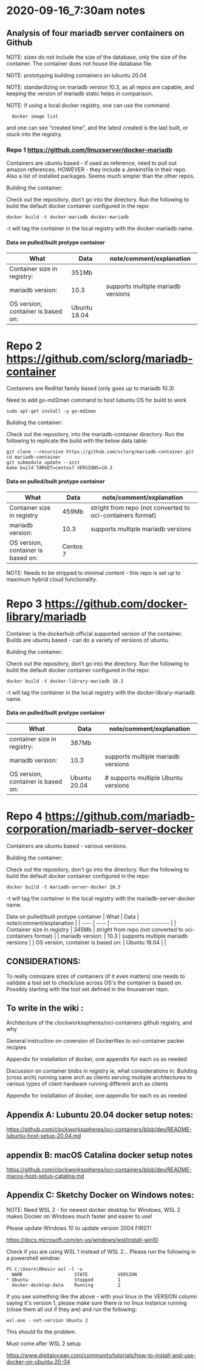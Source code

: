 # 2020-09-16_7:30am notes

## Analysis of four mariadb server containers on Github

  NOTE: sizes do not include the size of the database, only the size of the container.  The container does not house the database file.

  NOTE: prototyping building containers on lubuntu 20.04

  NOTE: standardizing on mariadb version 10.3, as all repos are capable, and keeping the version of mariadb static helps in comparison.

  NOTE: if using a local docker registry, one can use the command:

```
  docker image list
```

  and one can see “created time”, and the latest created is the last built, or stuck into the registry.

### Repo 1 https://github.com/linuxserver/docker-mariadb

Containers are ubuntu based - if used as reference, need to pull out amazon references.  HOWEVER - they include a Jenkinsfile in their repo.  Also a list of installed packages.  Seems much simpler than the other repos.

Building the container:

Check out the repository, don't go into the directory. Run the following to build the default docker container configured in the repo:

```
docker build -t docker-mariadb docker-mariadb
```

-t will tag the container in the local registry with the docker-mariadb name.

  #### Data on pulled/built protype container

  | What | Data | note/comment/explanation |
  | ---- | ---- | ------------------------ |
  | Container size in registry: | 351Mb | |
  | mariadb version: | 10.3  | supports multiple mariadb versions |
  | OS version, container is based on: | Ubuntu 18.04 | |


# Repo 2 https://github.com/sclorg/mariadb-container

Containers are RedHat family based (only goes up to mariadb 10.3)

Need to add go-md2man command to host lubuntu OS for build to work

```
sudo apt-get install -y go-md2man
```
Building the container:

Check out the repository, into the mariadb-container directory. Run the following to replicate the build with the below data table:

```
git clone --recursive https://github.com/sclorg/mariadb-container.git
cd mariadb-container
git submodule update --init
make build TARGET=centos7 VERSIONS=10.3
```

  #### Data on pulled/built protype container
  | What | Data | note/comment/explanation |
  | ---- | ---- | ------------------------ |
  | Container size in registry | 459Mb |  stright from repo (not converted to oci-containers format) |
  | mariadb version: | 10.3 | supports multiple mariadb versions |
  | OS version, container is based on: | Centos 7 | |

  NOTE: Needs to be stripped to minimal content - this repo is set up to maximum hybrid cloud functionality.

# Repo 3 https://github.com/docker-library/mariadb

Container is the dockerhub official supported version of the container.  Builds are ubuntu based - can do a variety of versions of ubuntu.

Building the container:

Check out the repository, don't go into the directory. Run the following to build the default docker container configured in the repo:

```
docker build -t docker-library-mariadb 10.3
```

-t will tag the container in the local registry with the docker-library-mariadb name.

  #### Data on pulled/built protype container
  | What | Data | note/comment/explanation |
  | ---- | ---- | ------------------------ |
  | container size in registry: | 387Mb | |
  | mariadb version:  | 10.3 |  supports multiple mariadb versions |
  | OS version, container is based on: | Ubuntu 20.04 | # supports multiple Ubuntu versions |

# Repo 4 https://github.com/mariadb-corporation/mariadb-server-docker

Containers are ubuntu based - various versions.

Building the container:

Check out the repository, don't go into the directory. Run the following to build the default docker container configured in the repo:

```
docker build -t mariadb-server-docker 10.3
```

-t will tag the container in the local registry with the mariadb-server-docker name.

  Data on pulled/built protype container
  | What | Data | note/comment/explanation |
  | ---- | ---- | ------------------------ |
  | Container size in registry | 345Mb |  stright from repo (not converted to oci-containers format) |
  | mariadb version: | 10.3 | supports multiple mariadb versions |
  | OS version, container is based on: | Ubuntu 18.04 | |

#####

## CONSIDERATIONS:

To really comopare sizes of containers (if it even matters) one needs to validate a tool set to check/use across OS's the container is based on.  Possibly starting with the tool set defined in the linuxserver repo.

## To write in the wiki :

Architecture of the clockworksspheres/oci-containers github registry, and why

General instruction on coversion of Dockerfiles to oci-container packer recipies

Appendix for installation of docker, one appendix for each os as needed

Discussion on container blobs in registry ie, what considerations in:
   Building  (cross arch)
   running same arch as clients
   serving multiple architectures to various types of client hardware
   running different arch as clients

Appendix for installation of docker, one appendix for each os as needed

## Appendix A: Lubuntu 20.04 docker setup notes:
https://github.com/clockworksspheres/oci-containers/blob/dev/README-lubuntu-host-setup-20.04.md

## appendix B:  macOS Catalina docker setup notes
https://github.com/clockworksspheres/oci-containers/blob/dev/README-macos-host-setup-catalina.md

## Appendix C: Sketchy Docker on Windows notes:

NOTE:  Need WSL 2 - for newest docker desktop for Windows, WSL 2 makes Docker on Windows much faster and easier to use!

Please update Windows 10 to update version 2004 FIRST!

https://docs.microsoft.com/en-us/windows/wsl/install-win10

Check if you are using WSL 1 instead of WSL 2...  Please run the following in a powershell window:

```
PS C:\Users\RKevi> wsl -l -v
  NAME                   STATE           VERSION
* Ubuntu                 Stopped         1
  docker-desktop-data    Running         2
```

If you see something like the above - with your linux in the VERSION column saying it's version 1, please make sure there is no linux instance running (close them all out if they are) and run the following:

```
wsl.exe --set-version Ubuntu 2
```

This should fix the problem.

Must come after WSL 2 setup

https://www.digitalocean.com/community/tutorials/how-to-install-and-use-docker-on-ubuntu-20-04


